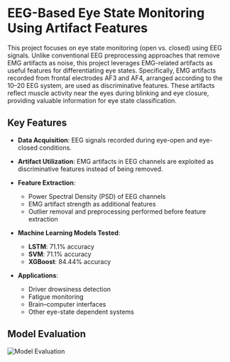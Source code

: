 # EEG-Based Eye State Monitoring Using Artifact Features

This project focuses on eye state monitoring (open vs. closed) using EEG signals. Unlike conventional EEG preprocessing approaches that remove EMG artifacts as noise, this project leverages EMG-related artifacts as useful features for differentiating eye states. Specifically, EMG artifacts recorded from frontal electrodes AF3 and AF4, arranged according to the 10–20 EEG system, are used as discriminative features. These artifacts reflect muscle activity near the eyes during blinking and eye closure, providing valuable information for eye state classification.

## Key Features

* **Data Acquisition**: EEG signals recorded during eye-open and eye-closed conditions.
* **Artifact Utilization**: EMG artifacts in EEG channels are exploited as discriminative features instead of being removed.
* **Feature Extraction**:

  * Power Spectral Density (PSD) of EEG channels
  * EMG artifact strength as additional features
  * Outlier removal and preprocessing performed before feature extraction
* **Machine Learning Models Tested**:

  * **LSTM**: 71.1% accuracy
  * **SVM**: 71.1% accuracy
  * **XGBoost**: 84.44% accuracy
* **Applications**:

  * Driver drowsiness detection
  * Fatigue monitoring
  * Brain–computer interfaces
  * Other eye-state dependent systems


## Model Evaluation 
<!-- Add your portfolio front page image here -->
![Model Evaluation ](Assets/model_evaluation.png)
 
